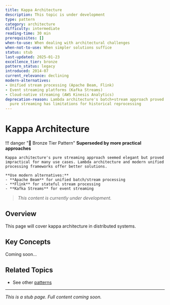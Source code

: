 ```yaml
---
title: Kappa Architecture
description: This topic is under development
type: pattern
category: architecture
difficulty: intermediate
reading-time: 30 min
prerequisites: []
when-to-use: When dealing with architectural challenges
when-not-to-use: When simpler solutions suffice
status: stub
last-updated: 2025-01-23
excellence_tier: bronze
pattern_status: legacy
introduced: 2014-07
current_relevance: declining
modern-alternatives:
- Unified stream processing (Apache Beam, Flink)
- Event streaming platforms (Kafka Streams)
- Cloud-native streaming (AWS Kinesis Analytics)
deprecation-reason: Lambda architecture's batch+stream approach proved more practical;
  pure streaming has limitations for historical reprocessing
---
```




# Kappa Architecture

!!! danger "🥉 Bronze Tier Pattern"
    **Superseded by more practical approaches**
    
    Kappa architecture's pure streaming approach seemed elegant but proved impractical for many use cases. Lambda architecture and modern unified processing frameworks offer better solutions.
    
    **Use modern alternatives:**
    - **Apache Beam** for unified batch/stream processing
    - **Flink** for stateful stream processing
    - **Kafka Streams** for event streaming

> *This content is currently under development.*

## Overview

This page will cover kappa architecture in distributed systems.

## Key Concepts

Coming soon...

## Related Topics

- See other [patterns](index.md)

---

*This is a stub page. Full content coming soon.*